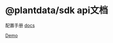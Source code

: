 # @plantdata/sdk api文档

配置手册 [docs]

[Demo]

[docs]: https://plantdata-jr.github.io/plantdata-sdk-docs/dist/index.html#tab-docs
[demo]: https://plantdata-jr.github.io/plantdata-sdk-docs/dist/index.html#tab-sdk-gallery
